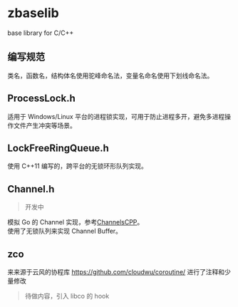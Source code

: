 # zbaselib
base library for C/C++


## 编写规范

类名，函数名，结构体名使用驼峰命名法，变量名命名使用下划线命名法。



## ProcessLock.h

适用于 Windows/Linux 平台的进程锁实现，可用于防止进程多开，避免多进程操作文件产生冲突等场景。


## LockFreeRingQueue.h

使用 C++11 编写的，跨平台的无锁环形队列实现。


## Channel.h

> 开发中

模拟 Go 的 Channel 实现，参考[ChannelsCPP](https://github.com/Balnian/ChannelsCPP)。  
使用了无锁队列来实现 Channel Buffer。

## zco

来来源于云风的协程库 https://github.com/cloudwu/coroutine/
进行了注释和少量修改

> 待做内容，引入 libco 的 hook
 
